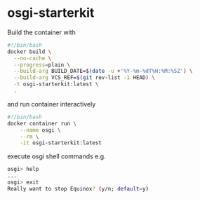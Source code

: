 # osgi-starterkit

Build the container with 

```bash
#!/bin/bash
docker build \
  --no-cache \
  --progress=plain \
  --build-arg BUILD_DATE=$(date -u +'%Y-%m-%dT%H:%M:%SZ') \
  --build-arg VCS_REF=$(git rev-list -1 HEAD) \
  -t osgi-starterkit:latest \
  .
```
and run container interactively

```bash
#!/bin/bash
docker container run \
    --name osgi \
    --rm \
    -it osgi-starterkit:latest
```

execute osgi shell commands e.g.
```bash
osgi> help
...
osgi> exit
Really want to stop Equinox? (y/n; default=y)
```
